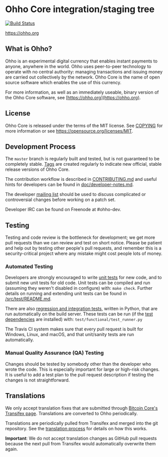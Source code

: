 Ohho Core integration/staging tree
=====================================

[![Build Status](https://travis-ci.org/ohho-project/ohho.svg?branch=master)](https://travis-ci.org/ohho-project/ohho)

https://ohho.org

What is Ohho?
----------------

Ohho is an experimental digital currency that enables instant payments to
anyone, anywhere in the world. Ohho uses peer-to-peer technology to operate
with no central authority: managing transactions and issuing money are carried
out collectively by the network. Ohho Core is the name of open source
software which enables the use of this currency.

For more information, as well as an immediately useable, binary version of
the Ohho Core software, see [https://ohho.org](https://ohho.org).

License
-------

Ohho Core is released under the terms of the MIT license. See [COPYING](COPYING) for more
information or see https://opensource.org/licenses/MIT.

Development Process
-------------------

The `master` branch is regularly built and tested, but is not guaranteed to be
completely stable. [Tags](https://github.com/ohho-project/ohho/tags) are created
regularly to indicate new official, stable release versions of Ohho Core.

The contribution workflow is described in [CONTRIBUTING.md](CONTRIBUTING.md)
and useful hints for developers can be found in [doc/developer-notes.md](doc/developer-notes.md).

The developer [mailing list](https://groups.google.com/forum/#!forum/ohho-dev)
should be used to discuss complicated or controversial changes before working
on a patch set.

Developer IRC can be found on Freenode at #ohho-dev.

Testing
-------

Testing and code review is the bottleneck for development; we get more pull
requests than we can review and test on short notice. Please be patient and help out by testing
other people's pull requests, and remember this is a security-critical project where any mistake might cost people
lots of money.

### Automated Testing

Developers are strongly encouraged to write [unit tests](src/test/README.md) for new code, and to
submit new unit tests for old code. Unit tests can be compiled and run
(assuming they weren't disabled in configure) with: `make check`. Further details on running
and extending unit tests can be found in [/src/test/README.md](/src/test/README.md).

There are also [regression and integration tests](/test), written
in Python, that are run automatically on the build server.
These tests can be run (if the [test dependencies](/test) are installed) with: `test/functional/test_runner.py`

The Travis CI system makes sure that every pull request is built for Windows, Linux, and macOS, and that unit/sanity tests are run automatically.

### Manual Quality Assurance (QA) Testing

Changes should be tested by somebody other than the developer who wrote the
code. This is especially important for large or high-risk changes. It is useful
to add a test plan to the pull request description if testing the changes is
not straightforward.

Translations
------------

We only accept translation fixes that are submitted through [Bitcoin Core's Transifex page](https://www.transifex.com/projects/p/bitcoin/).
Translations are converted to Ohho periodically.

Translations are periodically pulled from Transifex and merged into the git repository. See the
[translation process](doc/translation_process.md) for details on how this works.

**Important**: We do not accept translation changes as GitHub pull requests because the next
pull from Transifex would automatically overwrite them again.
